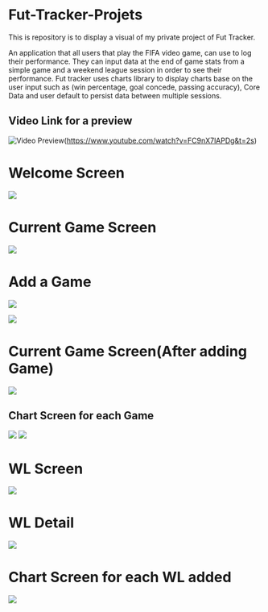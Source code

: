 # Fut-Tracker-Projets
This is repository is to display a visual of my private project of Fut Tracker.

An application that all users that play the FIFA video game, can use to log their performance. They can input data at the end of game stats from a simple game and a weekend league session in order to see their performance.  Fut tracker uses charts library to display charts base on the user input such as (win percentage, goal concede, passing accuracy), Core Data and user default to persist data between multiple sessions. 


## Video Link for a preview 
![Video Preview]()(https://www.youtube.com/watch?v=FC9nX7lAPDg&t=2s)



# Welcome Screen

![](https://github.com/Emprors/Fut-Tracker-Projets/blob/master/Rotato%20Snapshot.png?raw=true)


# Current Game Screen
![](https://github.com/Emprors/Fut-Tracker-Projets/blob/master/Rotato%20Snapshot1.png?raw=true)

# Add a Game 
![](https://github.com/Emprors/Fut-Tracker-Projets/blob/master/Rotato%20Snapshot2.png?raw=true)

![](https://github.com/Emprors/Fut-Tracker-Projets/blob/master/Rotato%20Snapshot%20N.png?raw=true)

# Current Game Screen(After adding Game)
![](https://github.com/Emprors/Fut-Tracker-Projets/blob/master/Rotato%20SnapshotNN1.png?raw=true)

## Chart Screen for each Game 
![](https://github.com/Emprors/Fut-Tracker-Projets/blob/master/Rotato%20Snapshot6.png?raw=true)
![](https://github.com/Emprors/Fut-Tracker-Projets/blob/master/Rotato%20Snapshot8.png?raw=true)

# WL Screen 
![](https://github.com/Emprors/Fut-Tracker-Projets/blob/master/Rotato%20Snapshot9.png?raw=true)

# WL Detail
![](https://github.com/Emprors/Fut-Tracker-Projets/blob/master/Rotato%20Snapshot10.png?raw=true)

# Chart Screen for each WL added 
![](https://github.com/Emprors/Fut-Tracker-Projets/blob/master/Rotato%20Snapshot11.png?raw=true)
